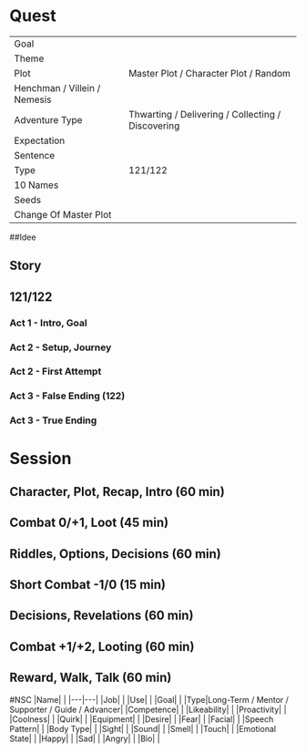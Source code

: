 # Quest
| | |
|---|---|
|Goal| |
|Theme| |
|Plot|Master Plot / Character Plot / Random|
|Henchman / Villein / Nemesis| |
|Adventure Type|Thwarting / Delivering / Collecting / Discovering|
|Expectation| |
|Sentence| |
|Type|121/122| 
| 10 Names| |
|Seeds| |
|Change Of Master Plot| |

##Idee

## Story

## 121/122
### Act 1 - Intro, Goal
### Act 2 - Setup, Journey
### Act 2 - First Attempt
### Act 3 - False Ending (122)
### Act 3 - True Ending

# Session
## Character, Plot, Recap, Intro (60 min) 
## Combat 0/+1, Loot (45 min)
## Riddles, Options, Decisions (60 min)
## Short Combat -1/0 (15 min)
## Decisions, Revelations (60 min)
## Combat +1/+2, Looting (60 min)
## Reward, Walk, Talk (60 min)

#NSC
|Name| |
|---|---|
|Job| | 
|Use| | 
|Goal| | 
|Type|Long-Term / Mentor / Supporter / Guide / Advancer|
|Competence| |
|Likeability| |
|Proactivity| |
|Coolness| |
|Quirk| |
|Equipment| |
|Desire| |
|Fear| |
|Facial| |
|Speech Pattern| |
|Body Type| |
|Sight| |
|Sound| |
|Smell| |
|Touch| |
|Emotional State| |
|Happy| |
|Sad| |
|Angry| |
|Bio| |